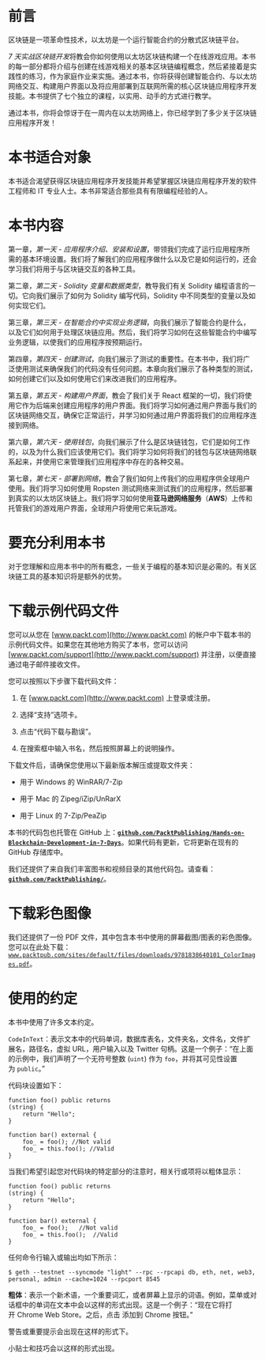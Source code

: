 # 前言

区块链是一项革命性技术，以太坊是一个运行智能合约的分散式区块链平台。

*7 天实战区块链开发*将教会你如何使用以太坊区块链构建一个在线游戏应用。本书的每一部分都将介绍与创建在线游戏相关的基本区块链编程概念，然后紧接着是实践性的练习，作为家庭作业来实施。通过本书，你将获得创建智能合约、与以太坊网络交互、构建用户界面以及将应用部署到互联网所需的核心区块链应用程序开发技能。本书提供了七个独立的课程，以实用、动手的方式进行教学。

通过本书，你将会惊讶于在一周内在以太坊网络上，你已经学到了多少关于区块链应用程序开发！

# 本书适合对象

本书适合渴望获得区块链应用程序开发技能并希望掌握区块链应用程序开发的软件工程师和 IT 专业人士。本书非常适合那些具有有限编程经验的人。

# 本书内容

第一章，*第一天 - 应用程序介绍、安装和设置*，带领我们完成了运行应用程序所需的基本环境设置。我们将了解我们的应用程序做什么以及它是如何运行的，还会学习我们将用于与区块链交互的各种工具。

第二章，*第二天 - Solidity 变量和数据类型*，教导我们有关 Solidity 编程语言的一切。它向我们展示了如何为 Solidity 编写代码，Solidity 中不同类型的变量以及如何实现它们。

第三章，*第三天 - 在智能合约中实现业务逻辑*，向我们展示了智能合约是什么，以及它们如何用于处理区块链应用。然后，我们将学习如何在这些智能合约中编写业务逻辑，以使我们的应用程序按预期运行。

第四章，*第四天 - 创建测试*，向我们展示了测试的重要性。在本书中，我们将广泛使用测试来确保我们的代码没有任何问题。本章向我们展示了各种类型的测试，如何创建它们以及如何使用它们来改进我们的应用程序。

第五章，*第五天 - 构建用户界面*，教会了我们关于 React 框架的一切，我们将使用它作为后端来创建应用程序的用户界面。我们将学习如何通过用户界面与我们的区块链网络交互，确保它正常运行，并学习如何通过用户界面将我们的应用程序连接到网络。

第六章，*第六天 - 使用钱包*，向我们展示了什么是区块链钱包，它们是如何工作的，以及为什么我们应该使用它们。我们将学习如何将我们的钱包与区块链网络联系起来，并使用它来管理我们应用程序中存在的各种交易。

第七章，*第七天 - 部署到网络*，教会了我们如何上传我们的应用程序供全球用户使用。我们将学习如何使用 Ropsten 测试网络来测试我们的应用程序，然后部署到真实的以太坊区块链上。我们将学习如何使用**亚马逊网络服务**（**AWS**）上传和托管我们的游戏用户界面，全球用户将使用它来玩游戏。

# 要充分利用本书

对于您理解和应用本书中的所有概念，一些关于编程的基本知识是必需的。有关区块链工具的基本知识将是额外的优势。

# 下载示例代码文件

您可以从您在 [www.packt.com](http://www.packt.com) 的帐户中下载本书的示例代码文件。如果您在其他地方购买了本书，您可以访问 [www.packt.com/support](http://www.packt.com/support) 并注册，以便直接通过电子邮件接收文件。

您可以按照以下步骤下载代码文件：

1.  在 [www.packt.com](http://www.packt.com) 上登录或注册。

1.  选择“支持”选项卡。

1.  点击“代码下载与勘误”。

1.  在搜索框中输入书名，然后按照屏幕上的说明操作。

下载文件后，请确保您使用以下最新版本解压或提取文件夹：

+   用于 Windows 的 WinRAR/7-Zip

+   用于 Mac 的 Zipeg/iZip/UnRarX

+   用于 Linux 的 7-Zip/PeaZip

本书的代码包也托管在 GitHub 上：**[`github.com/PacktPublishing/Hands-on-Blockchain-Development-in-7-Days`](https://github.com/PacktPublishing/Hands-on-Blockchain-Development-in-7-Days)**。如果代码有更新，它将更新在现有的 GitHub 存储库中。

我们还提供了来自我们丰富图书和视频目录的其他代码包。请查看：**[`github.com/PacktPublishing/`](https://github.com/PacktPublishing/)**。

# 下载彩色图像

我们还提供了一份 PDF 文件，其中包含本书中使用的屏幕截图/图表的彩色图像。您可以在此处下载：[`www.packtpub.com/sites/default/files/downloads/9781838640101_ColorImages.pdf`](http://www.packtpub.com/sites/default/files/downloads/9781838640101_ColorImages.pdf)。

# 使用的约定

本书中使用了许多文本约定。

`CodeInText`：表示文本中的代码单词，数据库表名，文件夹名，文件名，文件扩展名，路径名，虚拟 URL，用户输入以及 Twitter 句柄。这是一个例子：“在上面的示例中，我们声明了一个无符号整数 (`uint`) 作为 `foo`，并将其可见性设置为 `public`。”

代码块设置如下：

```
function foo() public returns
(string) {
    return "Hello";
}

function bar() external {
    foo_ = foo(); //Not valid
    foo_ = this.foo(); //Valid
}
```

当我们希望引起您对代码块的特定部分的注意时，相关行或项将以粗体显示：

```
function foo() public returns
(string) {
    return "Hello";
}

function bar() external {
    foo_ = foo();   //Not valid
    foo_ = this.foo();  //Valid
}
```

任何命令行输入或输出均如下所示：

```
$ geth --testnet --syncmode "light" --rpc --rpcapi db, eth, net, web3, personal, admin --cache=1024 --rpcport 8545
```

**粗体**：表示一个新术语，一个重要词汇，或者屏幕上显示的词语。例如，菜单或对话框中的单词在文本中会以这样的形式出现。这是一个例子：“现在它将打开 Chrome Web Store。之后，点击 添加到 Chrome 按钮。”

警告或重要提示会出现在这样的形式下。

小贴士和技巧会以这样的形式出现。
